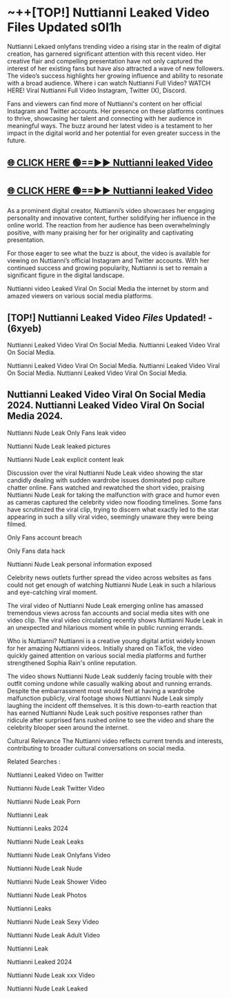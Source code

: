 # ~++[TOP!] Nuttianni Leaked Video Files Updated s0l1h

 Nuttianni Lekaed onlyfans trending video a rising star in the realm of digital creation, has garnered significant attention with this recent video. Her creative flair and compelling presentation have not only captured the interest of her existing fans but have also attracted a wave of new followers. The video’s success highlights her growing influence and ability to resonate with a broad audience.
Where i can watch  Nuttianni Full Video? WATCH HERE! Viral  Nuttianni Full Video Instagram, Twitter (X), Discord.


Fans and viewers can find more of  Nuttianni's content on her official Instagram and Twitter accounts. Her presence on these platforms continues to thrive, showcasing her talent and connecting with her audience in meaningful ways. The buzz around her latest video is a testament to her impact in the digital world and her potential for even greater success in the future.


## [🌐 CLICK HERE 🟢==►►  Nuttianni leaked Video ](https://onlyclips.site?title=Nuttianni&ref=git)

## [🌐 CLICK HERE 🟢==►►  Nuttianni leaked Video ](https://onlyclips.site?title=Nuttianni&ref=git)


As a prominent digital creator,  Nuttianni’s video showcases her engaging personality and innovative content, further solidifying her influence in the online world. The reaction from her audience has been overwhelmingly positive, with many praising her for her originality and captivating presentation.

For those eager to see what the buzz is about, the video is available for viewing on  Nuttianni’s official Instagram and Twitter accounts. With her continued success and growing popularity,  Nuttianni is set to remain a significant figure in the digital landscape.


  Nuttianni video Leaked Viral On Social Media the internet by storm and amazed viewers on various social media platforms.


## [TOP!]  Nuttianni Leaked Video *Files* Updated! - (6xyeb) 

 Nuttianni Leaked Video Viral On Social Media. Nuttianni Leaked Video Viral On Social Media.

 Nuttianni Leaked Video Viral On Social Media. Nuttianni Leaked Video Viral On Social Media. Nuttianni Leaked Video Viral On Social Media.


##  Nuttianni Leaked Video Viral On Social Media 2024. Nuttianni Leaked Video Viral On Social Media 2024.
 Nuttianni Nude Leak Only Fans leak video

 Nuttianni Nude Leak leaked pictures

 Nuttianni Nude Leak explicit content leak

Discussion over the viral  Nuttianni Nude Leak video showing the star candidly dealing with sudden wardrobe issues dominated pop culture chatter online. Fans watched and rewatched the short video, praising  Nuttianni Nude Leak for taking the malfunction with grace and humor even as cameras captured the celebrity video now flooding timelines. Some fans have scrutinized the viral clip, trying to discern what exactly led to the star appearing in such a silly viral video, seemingly unaware they were being filmed.


Only Fans account breach

Only Fans data hack

 Nuttianni Nude Leak personal information exposed

Celebrity news outlets further spread the video across websites as fans could not get enough of watching  Nuttianni Nude Leak in such a hilarious and eye-catching viral moment.


The viral video of  Nuttianni Nude Leak emerging online has amassed tremendous views across fan accounts and social media sites with one video clip. The viral video circulating recently shows  Nuttianni Nude Leak in an unexpected and hilarious moment while in public running errands.


Who is  Nuttianni?  Nuttianni is a creative young digital artist widely known for her amazing  Nuttianni videos. Initially shared on TikTok, the video quickly gained attention on various social media platforms and further strengthened Sophia Rain's online reputation.

The video shows  Nuttianni Nude Leak suddenly facing trouble with their outfit coming undone while casually walking about and running errands. Despite the embarrassment most would feel at having a wardrobe malfunction publicly, viral footage shows  Nuttianni Nude Leak simply laughing the incident off themselves. It is this down-to-earth reaction that has earned  Nuttianni Nude Leak such positive responses rather than ridicule after surprised fans rushed online to see the video and share the celebrity blooper seen around the internet.

Cultural Relevance The  Nuttianni video reflects current trends and interests, contributing to broader cultural conversations on social media.

Related Searches :

 Nuttianni Leaked Video on Twitter

 Nuttianni Nude Leak Twitter Video

 Nuttianni Nude Leak Porn

 Nuttianni Leak 

 Nuttianni Leaks 2024

 Nuttianni Nude Leak Leaks

 Nuttianni Nude Leak Onlyfans Video

 Nuttianni Nude Leak Nude

 Nuttianni Nude Leak Shower Video

 Nuttianni Nude Leak Photos

 Nuttianni Leaks

 Nuttianni Nude Leak Sexy Video

 Nuttianni Nude Leak Adult Video

 Nuttianni Leak

 Nuttianni Leaked 2024

 Nuttianni Nude Leak xxx Video

 Nuttianni Nude Leak Leaked